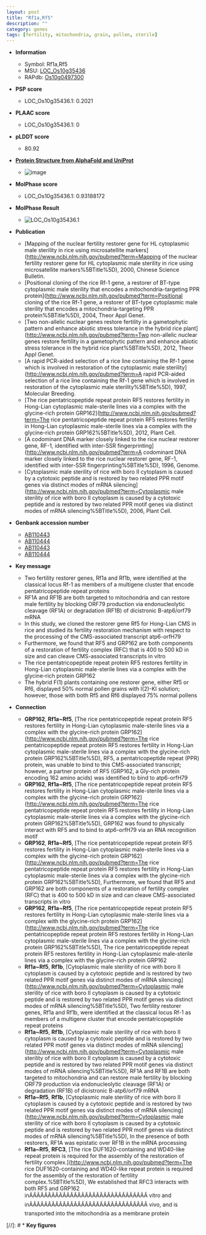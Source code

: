 ```yaml
---
layout: post
title: "Rf1a,Rf5"
description: ""
category: genes
tags: [fertility, mitochondria, grain, pollen, sterile]
---
```


* **Information**  
    + Symbol: Rf1a,Rf5  
    + MSU: [LOC_Os10g35436](http://rice.plantbiology.msu.edu/cgi-bin/ORF_infopage.cgi?orf=LOC_Os10g35436)  
    + RAPdb: [Os10g0497300](http://rapdb.dna.affrc.go.jp/viewer/gbrowse_details/irgsp1?name=Os10g0497300)  

* **PSP score**  
    + LOC_Os10g35436.1: 0.2021 

* **PLAAC score**  
    + LOC_Os10g35436.1: 0 

* **pLDDT score**
    + 80.92

* **[Protein Structure from AlphaFold and UniProt](https://www.uniprot.org/uniprotkb/Q109G7/entry#structure)**
    + ![image](https://ricepsp.github.io/images/Q1/AF-Q109G7-F1.png)

* **MolPhase score**
    + LOC_Os10g35436.1: 0.93188172

* **MolPhase Result**
    + ![LOC_Os10g35436.1](https://304243504.github.io/Pictures/LOC_Os10g/LOC_Os10g35436.1.png)

* **Publication**  
    + [Mapping of the nuclear fertility restorer gene for HL cytoplasmic male sterility in rice using microsatellite markers](http://www.ncbi.nlm.nih.gov/pubmed?term=Mapping of the nuclear fertility restorer gene for HL cytoplasmic male sterility in rice using microsatellite markers%5BTitle%5D), 2000, Chinese Science Bulletin.
    + [Positional cloning of the rice Rf-1 gene, a restorer of BT-type cytoplasmic male sterility that encodes a mitochondria-targeting PPR protein](http://www.ncbi.nlm.nih.gov/pubmed?term=Positional cloning of the rice Rf-1 gene, a restorer of BT-type cytoplasmic male sterility that encodes a mitochondria-targeting PPR protein%5BTitle%5D), 2004, Theor Appl Genet.
    + [Two non-allelic nuclear genes restore fertility in a gametophytic pattern and enhance abiotic stress tolerance in the hybrid rice plant](http://www.ncbi.nlm.nih.gov/pubmed?term=Two non-allelic nuclear genes restore fertility in a gametophytic pattern and enhance abiotic stress tolerance in the hybrid rice plant%5BTitle%5D), 2012, Theor Appl Genet.
    + [A rapid PCR-aided selection of a rice line containing the Rf-1 gene which is involved in restoration of the cytoplasmic male sterility](http://www.ncbi.nlm.nih.gov/pubmed?term=A rapid PCR-aided selection of a rice line containing the Rf-1 gene which is involved in restoration of the cytoplasmic male sterility%5BTitle%5D), 1997, Molecular Breeding.
    + [The rice pentatricopeptide repeat protein RF5 restores fertility in Hong-Lian cytoplasmic male-sterile lines via a complex with the glycine-rich protein GRP162](http://www.ncbi.nlm.nih.gov/pubmed?term=The rice pentatricopeptide repeat protein RF5 restores fertility in Hong-Lian cytoplasmic male-sterile lines via a complex with the glycine-rich protein GRP162%5BTitle%5D), 2012, Plant Cell.
    + [A codominant DNA marker closely linked to the rice nuclear restorer gene, RF-1, identified with inter-SSR fingerprinting](http://www.ncbi.nlm.nih.gov/pubmed?term=A codominant DNA marker closely linked to the rice nuclear restorer gene, RF-1, identified with inter-SSR fingerprinting%5BTitle%5D), 1996, Genome.
    + [Cytoplasmic male sterility of rice with boro II cytoplasm is caused by a cytotoxic peptide and is restored by two related PPR motif genes via distinct modes of mRNA silencing](http://www.ncbi.nlm.nih.gov/pubmed?term=Cytoplasmic male sterility of rice with boro II cytoplasm is caused by a cytotoxic peptide and is restored by two related PPR motif genes via distinct modes of mRNA silencing%5BTitle%5D), 2006, Plant Cell.

* **Genbank accession number**  
    + [AB110443](http://www.ncbi.nlm.nih.gov/nuccore/AB110443)
    + [AB110444](http://www.ncbi.nlm.nih.gov/nuccore/AB110444)
    + [AB110443](http://www.ncbi.nlm.nih.gov/nuccore/AB110443)
    + [AB110444](http://www.ncbi.nlm.nih.gov/nuccore/AB110444)

* **Key message**  
    + Two fertility restorer genes, Rf1a and Rf1b, were identified at the classical locus Rf-1 as members of a multigene cluster that encode pentatricopeptide repeat proteins
    + RF1A and RF1B are both targeted to mitochondria and can restore male fertility by blocking ORF79 production via endonucleolytic cleavage (RF1A) or degradation (RF1B) of dicistronic B-atp6/orf79 mRNA
    + In this study, we cloned the restorer gene Rf5 for Hong-Lian CMS in rice and studied its fertility restoration mechanism with respect to the processing of the CMS-associated transcript atp6-orfH79
    + Furthermore, we found that RF5 and GRP162 are both components of a restoration of fertility complex (RFC) that is 400 to 500 kD in size and can cleave CMS-associated transcripts in vitro
    + The rice pentatricopeptide repeat protein RF5 restores fertility in Hong-Lian cytoplasmic male-sterile lines via a complex with the glycine-rich protein GRP162
    + The hybrid F(1) plants containing one restorer gene, either Rf5 or Rf6, displayed 50% normal pollen grains with I(2)-KI solution; however, those with both Rf5 and Rf6 displayed 75% normal pollens

* **Connection**  
    + __GRP162__, __Rf1a~Rf5__, [The rice pentatricopeptide repeat protein RF5 restores fertility in Hong-Lian cytoplasmic male-sterile lines via a complex with the glycine-rich protein GRP162](http://www.ncbi.nlm.nih.gov/pubmed?term=The rice pentatricopeptide repeat protein RF5 restores fertility in Hong-Lian cytoplasmic male-sterile lines via a complex with the glycine-rich protein GRP162%5BTitle%5D), RF5, a pentatricopeptide repeat (PPR) protein, was unable to bind to this CMS-associated transcript; however, a partner protein of RF5 (GRP162, a Gly-rich protein encoding 162 amino acids) was identified to bind to atp6-orfH79
    + __GRP162__, __Rf1a~Rf5__, [The rice pentatricopeptide repeat protein RF5 restores fertility in Hong-Lian cytoplasmic male-sterile lines via a complex with the glycine-rich protein GRP162](http://www.ncbi.nlm.nih.gov/pubmed?term=The rice pentatricopeptide repeat protein RF5 restores fertility in Hong-Lian cytoplasmic male-sterile lines via a complex with the glycine-rich protein GRP162%5BTitle%5D), GRP162 was found to physically interact with RF5 and to bind to atp6-orfH79 via an RNA recognition motif
    + __GRP162__, __Rf1a~Rf5__, [The rice pentatricopeptide repeat protein RF5 restores fertility in Hong-Lian cytoplasmic male-sterile lines via a complex with the glycine-rich protein GRP162](http://www.ncbi.nlm.nih.gov/pubmed?term=The rice pentatricopeptide repeat protein RF5 restores fertility in Hong-Lian cytoplasmic male-sterile lines via a complex with the glycine-rich protein GRP162%5BTitle%5D), Furthermore, we found that RF5 and GRP162 are both components of a restoration of fertility complex (RFC) that is 400 to 500 kD in size and can cleave CMS-associated transcripts in vitro
    + __GRP162__, __Rf1a~Rf5__, [The rice pentatricopeptide repeat protein RF5 restores fertility in Hong-Lian cytoplasmic male-sterile lines via a complex with the glycine-rich protein GRP162](http://www.ncbi.nlm.nih.gov/pubmed?term=The rice pentatricopeptide repeat protein RF5 restores fertility in Hong-Lian cytoplasmic male-sterile lines via a complex with the glycine-rich protein GRP162%5BTitle%5D), The rice pentatricopeptide repeat protein RF5 restores fertility in Hong-Lian cytoplasmic male-sterile lines via a complex with the glycine-rich protein GRP162
    + __Rf1a~Rf5__, __Rf1b__, [Cytoplasmic male sterility of rice with boro II cytoplasm is caused by a cytotoxic peptide and is restored by two related PPR motif genes via distinct modes of mRNA silencing](http://www.ncbi.nlm.nih.gov/pubmed?term=Cytoplasmic male sterility of rice with boro II cytoplasm is caused by a cytotoxic peptide and is restored by two related PPR motif genes via distinct modes of mRNA silencing%5BTitle%5D), Two fertility restorer genes, Rf1a and Rf1b, were identified at the classical locus Rf-1 as members of a multigene cluster that encode pentatricopeptide repeat proteins
    + __Rf1a~Rf5__, __Rf1b__, [Cytoplasmic male sterility of rice with boro II cytoplasm is caused by a cytotoxic peptide and is restored by two related PPR motif genes via distinct modes of mRNA silencing](http://www.ncbi.nlm.nih.gov/pubmed?term=Cytoplasmic male sterility of rice with boro II cytoplasm is caused by a cytotoxic peptide and is restored by two related PPR motif genes via distinct modes of mRNA silencing%5BTitle%5D), RF1A and RF1B are both targeted to mitochondria and can restore male fertility by blocking ORF79 production via endonucleolytic cleavage (RF1A) or degradation (RF1B) of dicistronic B-atp6/orf79 mRNA
    + __Rf1a~Rf5__, __Rf1b__, [Cytoplasmic male sterility of rice with boro II cytoplasm is caused by a cytotoxic peptide and is restored by two related PPR motif genes via distinct modes of mRNA silencing](http://www.ncbi.nlm.nih.gov/pubmed?term=Cytoplasmic male sterility of rice with boro II cytoplasm is caused by a cytotoxic peptide and is restored by two related PPR motif genes via distinct modes of mRNA silencing%5BTitle%5D), In the presence of both restorers, RF1A was epistatic over RF1B in the mRNA processing
    + __Rf1a~Rf5__, __RFC3__, [The rice DUF1620-containing and WD40-like repeat protein is required for the assembly of the restoration of fertility complex.](http://www.ncbi.nlm.nih.gov/pubmed?term=The rice DUF1620-containing and WD40-like repeat protein is required for the assembly of the restoration of fertility complex.%5BTitle%5D), We established that RFC3 interacts with both RF5 and GRP162 inÃÂÃÂÃÂÃÂÃÂÃÂÃÂÃÂÃÂÃÂÃÂÃÂÃÂÃÂÃÂÃÂ vitro and inÃÂÃÂÃÂÃÂÃÂÃÂÃÂÃÂÃÂÃÂÃÂÃÂÃÂÃÂÃÂÃÂ vivo, and is transported into the mitochondria as a membrane protein

[//]: # * **Key figures**  



